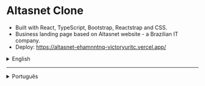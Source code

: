# Altasnet Clone

- Built with React, TypeScript, Bootstrap, Reactstrap and CSS.
- Business landing page based on Altasnet website - a Brazilian IT company.
- Deploy: https://altasnet-ehamnntnq-victoryuritc.vercel.app/

<details>
<summary>English</summary>
<br>

- **Goal**:
  - This repo was built in order to recreate some [Altasnet](https://altasnet.com.br/) official website pages

- **Developed using**:
  - React.js
  - TypeScript
  - Atomic Design
  - Bootstrap, Reactstrap and Inline CSS
  - Other installed packages: `react-router-dom` e `react-bootstrap-icons`
  - Joy :technologist:

- **How can I run the project?**

  <details>
  <summary>macOS</summary>

  - Press `COMMAND + SPACE`, search for `terminal` and press `Enter` to open your terminal.
  - On terminal, type `cd ~ && mkdir victor-camargo-projects && cd victor-camargo-projects && git clone git@github.com:VictorYuriTC/altasnet-app.git && cd altasnet-app && npm install && npm start` and press `Enter`.
  - As default, the project will run on `http://localhost:3000/`. If the 3000 port is not available on your machine, press `Y` to allow the project to use a subsequent port.
  - In any case, the project wil be automatically opened on `http://localhost:{port-being-used}/` in your browser. Then, you will be allowed to enjoy and play around with the `Altasnet Clone`.
  - Enjoy it! :rocket:
  </details>
  
  <details>
  <summary>Ubuntu</summary>

  - Press `CTRL+ALT+T` to open your terminal.
  - On terminal, type `cd ~ && mkdir victor-camargo-projects && cd victor-camargo-projects && git clone git@github.com:VictorYuriTC/altasnet-app.git && cd altasnet-app && npm install && npm start` and press `Enter`.
  - As default, the project will run on `http://localhost:3000/`. If the 3000 port is not available on your machine, press `Y` to allow the project to use a subsequent port.
  - In any case, the project wil be automatically opened on `http://localhost:{port-being-used}/` in your browser. Then, you will be allowed to enjoy and play around with the `Altasnet Clone`.
  - Enjoy it! :rocket:
  </details>
</details>

- - - -

<details>
<summary>Português</summary>
<br>

- **Objetivo**:
  - Este repositório foi gerado com o intuito de recriar algumas páginas do site oficial da [Altasnet](https://altasnet.com.br/)

- **Desenvolvido com**:
  - React.js
  - TypeScript
  - Atomic Design
  - Bootstrap, Reactstrap e Inline CSS
  - Outros pacotes instalados: `react-router-dom` e `react-bootstrap-icons`
  - Alegria :technologist:

- **Como posso rodar o projeto?**
  <details>
  <summary>Ubuntu</summary>

  - Pressione `COMMAND + SPACE`, busque por `terminal` e pressione `Enter` para abrir seu terminal.
  - No terminal, digite `cd ~ && mkdir victor-camargo-projects && cd victor-camargo-projects && git clone git@github.com:VictorYuriTC/altasnet-app.git && cd altasnet-app && npm install && npm start` e pressione `Enter`
  - Por padrão, o projeto rodará no `http://localhost:3000/`. Se a porta 3000 de seu computador não estiver disponível, pressione `Y` para que o projeto utilize uma porta subsequente.
  - De qualquer formna, o projeto rodará automaticamente no `http://localhost:{port-being-used}/` no seu navegador. Então, você poderá se divertir com o `Altasnet Clone`.
  - Tenha uma ótima navegação! :rocket:
  </details>
  
  <details>
  <summary>Ubuntu</summary>

  - Pressione `CTRL+ALT+T` para abrir seu terminal
  - No terminal, digite `cd ~ && mkdir victor-camargo-projects && cd victor-camargo-projects && git clone git@github.com:VictorYuriTC/altasnet-app.git && cd altasnet-app && npm install && npm start` e pressione `Enter`
  - Por padrão, o projeto rodará no `http://localhost:3000/`. Se a porta 3000 de seu computador não estiver disponível, pressione `Y` para que o projeto utilize uma porta subsequente.
  - De qualquer formna, o projeto rodará automaticamente no `http://localhost:{port-being-used}/` no seu navegador. Então, você poderá se divertir com o `Altasnet Clone`.
  - Tenha uma ótima navegação! :rocket:
  </details>
</details>
